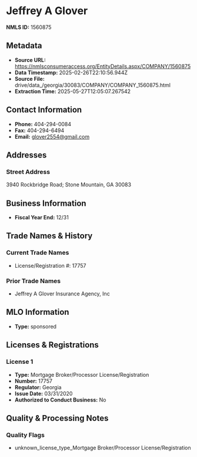 # Jeffrey A Glover

**NMLS ID:** 1560875

## Metadata
- **Source URL:** https://nmlsconsumeraccess.org/EntityDetails.aspx/COMPANY/1560875
- **Data Timestamp:** 2025-02-26T22:10:56.944Z
- **Source File:** drive/data_/georgia/30083/COMPANY/COMPANY_1560875.html
- **Extraction Time:** 2025-05-27T12:05:07.267542

## Contact Information
- **Phone:** 404-294-0084
- **Fax:** 404-294-6494
- **Email:** glover2554@gmail.com

## Addresses
### Street Address
3940 Rockbridge Road; Stone Mountain, GA 30083

## Business Information
- **Fiscal Year End:** 12/31

## Trade Names & History
### Current Trade Names
- License/Registration #: 17757

### Prior Trade Names
- Jeffrey A Glover Insurance Agency, Inc

## MLO Information
- **Type:** sponsored

## Licenses & Registrations

### License 1
- **Type:** Mortgage Broker/Processor License/Registration
- **Number:** 17757
- **Regulator:** Georgia
- **Issue Date:** 03/31/2020
- **Authorized to Conduct Business:** No

## Quality & Processing Notes
### Quality Flags
- unknown_license_type_Mortgage Broker/Processor License/Registration
